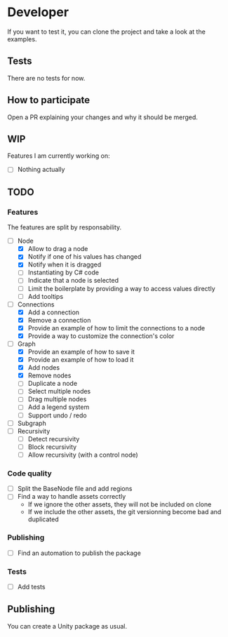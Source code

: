 # Developer

If you want to test it, you can clone the project and take a look at the examples.

## Tests

There are no tests for now.

## How to participate

Open a PR explaining your changes and why it should be merged.

## WIP

Features I am currently working on:
- [ ] Nothing actually

## TODO

### Features

The features are split by responsability.

- [ ] Node
  - [x] Allow to drag a node
  - [x] Notify if one of his values has changed
  - [x] Notify when it is dragged
  - [ ] Instantiating by C# code
  - [ ] Indicate that a node is selected
  - [ ] Limit the boilerplate by providing a way to access values directly
  - [ ] Add tooltips
  
- [ ] Connections
  - [x] Add a connection
  - [x] Remove a connection
  - [x] Provide an example of how to limit the connections to a node
  - [x] Provide a way to customize the connection's color
  
- [ ] Graph
  - [x] Provide an example of how to save it
  - [x] Provide an example of how to load it
  - [x] Add nodes
  - [x] Remove nodes
  - [ ] Duplicate a node
  - [ ] Select multiple nodes
  - [ ] Drag multiple nodes
  - [ ] Add a legend system
  - [ ] Support undo / redo
  
- [ ] Subgraph
- [ ] Recursivity
  - [ ] Detect recursivity
  - [ ] Block recursivity
  - [ ] Allow recursivity (with a control node)

### Code quality

- [ ] Split the BaseNode file and add regions
- [ ] Find a way to handle assets correctly
  - If we ignore the other assets, they will not be included on clone
  - If we include the other assets, the git versionning become bad and duplicated

### Publishing

- [ ] Find an automation to publish the package

### Tests

- [ ] Add tests

## Publishing

You can create a Unity package as usual.
